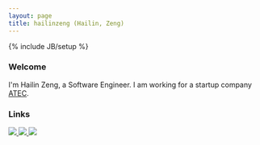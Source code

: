 ```yaml
---
layout: page
title: hailinzeng (Hailin, Zeng)
---
```

{% include JB/setup %}

### Welcome

I'm Hailin Zeng, a Software Engineer. I am working for a startup company [ATEC](http://tukarla.com/).


### Links

<div class="tagPanel">
	<a href="http://github.com/hailinzeng"> <img src="{{ site.url }}/assets/images/github40.png"> </a>
	<a href="http://stackoverflow.com/users/732267/hailinzeng"> <img src="{{ site.url }}/assets/images/stackoverflow40.png"> </a>
	<a href="http://cn.linkedin.com/in/hailinzeng"> <img src="{{ site.url }}/assets/images/linkedin40.png"> </a>
</div>
